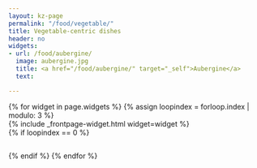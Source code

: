 ```yaml
---
layout: kz-page
permalink: "/food/vegetable/"
title: Vegetable-centric dishes
header: no
widgets:
- url: /food/aubergine/
  image: aubergine.jpg
  title: <a href="/food/aubergine/" target="_self">Aubergine</a>
  text:

---
```


<div class="row">
  {% for widget in page.widgets %}
    {% assign loopindex = forloop.index | modulo: 3 %}
    <div id="{{ widget.anchor }}">{% include _frontpage-widget.html widget=widget %}</div>
    {% if loopindex == 0 %}
  <hr style="height:1px; visibility:hidden;" /> <!-- Prevents long first column items from pushing new rows to the right -->
    {% endif %}
  {% endfor %}
</div>
